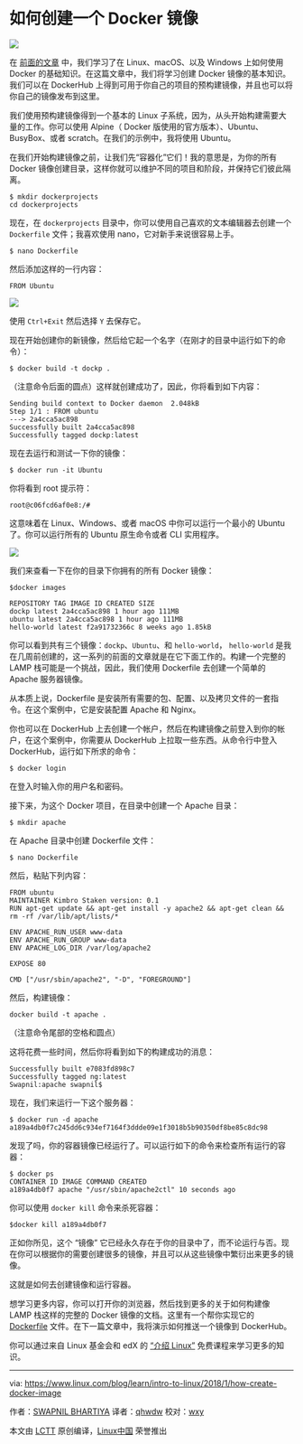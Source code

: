 如何创建一个 Docker 镜像
======

![](https://www.linux.com/sites/lcom/files/styles/rendered_file/public/container-image_0.jpg?itok=G_Gz80R9)

在 [前面的文章][1] 中，我们学习了在 Linux、macOS、以及 Windows 上如何使用 Docker 的基础知识。在这篇文章中，我们将学习创建 Docker 镜像的基本知识。我们可以在 DockerHub 上得到可用于你自己的项目的预构建镜像，并且也可以将你自己的镜像发布到这里。

我们使用预构建镜像得到一个基本的 Linux 子系统，因为，从头开始构建需要大量的工作。你可以使用 Alpine（ Docker 版使用的官方版本）、Ubuntu、BusyBox、或者 scratch。在我们的示例中，我将使用 Ubuntu。

在我们开始构建镜像之前，让我们先“容器化”它们！我的意思是，为你的所有 Docker 镜像创建目录，这样你就可以维护不同的项目和阶段，并保持它们彼此隔离。

```
$ mkdir dockerprojects
cd dockerprojects
```

现在，在 `dockerprojects` 目录中，你可以使用自己喜欢的文本编辑器去创建一个 `Dockerfile` 文件；我喜欢使用 nano，它对新手来说很容易上手。

```
$ nano Dockerfile
```

然后添加这样的一行内容：

```
FROM Ubuntu
```

![][2]

使用 `Ctrl+Exit` 然后选择 `Y` 去保存它。

现在开始创建你的新镜像，然后给它起一个名字（在刚才的目录中运行如下的命令）：

```
$ docker build -t dockp .
```

（注意命令后面的圆点）这样就创建成功了，因此，你将看到如下内容：

```
Sending build context to Docker daemon  2.048kB
Step 1/1 : FROM ubuntu
---> 2a4cca5ac898
Successfully built 2a4cca5ac898
Successfully tagged dockp:latest
```

现在去运行和测试一下你的镜像：

```
$ docker run -it Ubuntu
```

你将看到 root 提示符：

```
root@c06fcd6af0e8:/#
```

这意味着在 Linux、Windows、或者 macOS 中你可以运行一个最小的 Ubuntu 了。你可以运行所有的 Ubuntu 原生命令或者 CLI 实用程序。

![][3]

我们来查看一下在你的目录下你拥有的所有 Docker 镜像：

```
$docker images

REPOSITORY TAG IMAGE ID CREATED SIZE
dockp latest 2a4cca5ac898 1 hour ago 111MB
ubuntu latest 2a4cca5ac898 1 hour ago 111MB
hello-world latest f2a91732366c 8 weeks ago 1.85kB
```

你可以看到共有三个镜像：`dockp`、`Ubuntu`、和 `hello-world`， `hello-world` 是我在几周前创建的，这一系列的前面的文章就是在它下面工作的。构建一个完整的 LAMP 栈可能是一个挑战，因此，我们使用 Dockerfile 去创建一个简单的 Apache 服务器镜像。

从本质上说，Dockerfile 是安装所有需要的包、配置、以及拷贝文件的一套指令。在这个案例中，它是安装配置 Apache 和 Nginx。

你也可以在 DockerHub 上去创建一个帐户，然后在构建镜像之前登入到你的帐户，在这个案例中，你需要从 DockerHub 上拉取一些东西。从命令行中登入 DockerHub，运行如下所求的命令：

```
$ docker login
```

在登入时输入你的用户名和密码。

接下来，为这个 Docker 项目，在目录中创建一个 Apache 目录：

```
$ mkdir apache
```

在 Apache 目录中创建 Dockerfile 文件：

```
$ nano Dockerfile
```

然后，粘贴下列内容：

```
FROM ubuntu
MAINTAINER Kimbro Staken version: 0.1
RUN apt-get update && apt-get install -y apache2 && apt-get clean && rm -rf /var/lib/apt/lists/*

ENV APACHE_RUN_USER www-data
ENV APACHE_RUN_GROUP www-data
ENV APACHE_LOG_DIR /var/log/apache2

EXPOSE 80

CMD ["/usr/sbin/apache2", "-D", "FOREGROUND"]
```

然后，构建镜像：

```
docker build -t apache .
```

（注意命令尾部的空格和圆点）

这将花费一些时间，然后你将看到如下的构建成功的消息：

```
Successfully built e7083fd898c7
Successfully tagged ng:latest
Swapnil:apache swapnil$
```

现在，我们来运行一下这个服务器：

```
$ docker run -d apache
a189a4db0f7c245dd6c934ef7164f3ddde09e1f3018b5b90350df8be85c8dc98
```

发现了吗，你的容器镜像已经运行了。可以运行如下的命令来检查所有运行的容器：

```
$ docker ps
CONTAINER ID IMAGE COMMAND CREATED
a189a4db0f7 apache "/usr/sbin/apache2ctl" 10 seconds ago
```

你可以使用 `docker kill` 命令来杀死容器：

```
$docker kill a189a4db0f7
```

正如你所见，这个 “镜像” 它已经永久存在于你的目录中了，而不论运行与否。现在你可以根据你的需要创建很多的镜像，并且可以从这些镜像中繁衍出来更多的镜像。

这就是如何去创建镜像和运行容器。

想学习更多内容，你可以打开你的浏览器，然后找到更多的关于如何构建像 LAMP 栈这样的完整的 Docker 镜像的文档。这里有一个帮你实现它的 [Dockerfile][4] 文件。在下一篇文章中，我将演示如何推送一个镜像到 DockerHub。

你可以通过来自 Linux 基金会和 edX 的 [“介绍 Linux”][5] 免费课程来学习更多的知识。

--------------------------------------------------------------------------------

via: https://www.linux.com/blog/learn/intro-to-linux/2018/1/how-create-docker-image

作者：[SWAPNIL BHARTIYA][a]
译者：[qhwdw](https://github.com/qhwdw)
校对：[wxy](https://github.com/wxy)

本文由 [LCTT](https://github.com/LCTT/TranslateProject) 原创编译，[Linux中国](https://linux.cn/) 荣誉推出

[a]:https://www.linux.com/users/arnieswap
[1]:https://www.linux.com/blog/learn/intro-to-linux/how-install-docker-ce-your-desktop
[2]:https://lh6.googleusercontent.com/m7_f7No0pmZr2iQmEOH5_ID6MDG2oEnODpQZkUL7q3GYRB9f1-lvMYLE5f3GBpzIk-ev5VlcB0FHYSxn6NNQjxY4jJGqcgdFWaeQ-027qX_g-SVtbCCMybJeD6QIXjzM2ga8M4l4
[3]:https://lh3.googleusercontent.com/vpZ8ts9oq3uk--z4n6KP3DD3uD_P4EpG7fX06MC3uFvj2-WaI1DfOfec9ZXuN7XUNObQ2SCc4Nbiqp-CM7ozUcQmtuzmOdtUHTF4Jq8YxkC49o2k7y5snZqTXsueITZyaLiHq8bT
[4]:https://github.com/fauria/docker-lamp/blob/master/Dockerfile
[5]:https://training.linuxfoundation.org/linux-courses/system-administration-training/introduction-to-linux
